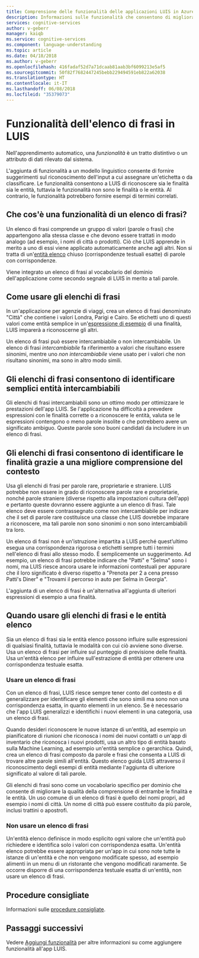```yaml
---
title: Comprensione delle funzionalità delle applicazioni LUIS in Azure | Microsoft Docs
description: Informazioni sulle funzionalità che consentono di migliorare le prestazioni dell'app LUIS. Tali funzionalità includono elenchi di frasi e criteri per il riconoscimento di espressioni regolari.
services: cognitive-services
author: v-geberr
manager: kaiqb
ms.service: cognitive-services
ms.component: language-understanding
ms.topic: article
ms.date: 04/18/2018
ms.author: v-geberr
ms.openlocfilehash: 416fadaf52d7a71dcaab81aab3bf6099213e5af5
ms.sourcegitcommit: 50f82f7682447245bebb229494591eb822a62038
ms.translationtype: HT
ms.contentlocale: it-IT
ms.lasthandoff: 06/08/2018
ms.locfileid: "35379073"
---
```

# <a name="phrase-list-features-in-luis"></a>Funzionalità dell'elenco di frasi in LUIS

Nell'apprendimento automatico, una *funzionalità* è un tratto distintivo o un attributo di dati rilevato dal sistema. 

L'aggiunta di funzionalità a un modello linguistico consente di fornire suggerimenti sul riconoscimento dell'input a cui assegnare un'etichetta o da classificare. Le funzionalità consentono a LUIS di riconoscere sia le finalità sia le entità, tuttavia le funzionalità non sono le finalità o le entità. Al contrario, le funzionalità potrebbero fornire esempi di termini correlati.  

## <a name="what-is-a-phrase-list-feature"></a>Che cos'è una funzionalità di un elenco di frasi?
Un elenco di frasi comprende un gruppo di valori (parole o frasi) che appartengono alla stessa classe e che devono essere trattati in modo analogo (ad esempio, i nomi di città o prodotti). Ciò che LUIS apprende in merito a uno di essi viene applicato automaticamente anche agli altri. Non si tratta di un'[entità elenco](luis-concept-entity-types.md#types-of-entities) chiuso (corrispondenze testuali esatte) di parole con corrispondenze.

Viene integrato un elenco di frasi al vocabolario del dominio dell'applicazione come secondo segnale di LUIS in merito a tali parole.

## <a name="how-to-use-phrase-lists"></a>Come usare gli elenchi di frasi
In un'applicazione per agenzie di viaggi, crea un elenco di frasi denominato "Città" che contiene i valori Londra, Parigi e Cairo. Se etichetti uno di questi valori come entità semplice in un'[espressione di esempio](luis-how-to-add-example-utterances.md#add-simple-entity-label) di una finalità, LUIS imparerà a riconoscerne gli altri. 

Un elenco di frasi può essere intercambiabile o non intercambiabile. Un elenco di frasi *intercambiabile* fa riferimento a valori che risultano essere sinonimi, mentre uno *non intercambiabile* viene usato per i valori che non risultano sinonimi, ma sono in altro modo simili. 

## <a name="phrase-lists-help-identify-simple-exchangeable-entities"></a>Gli elenchi di frasi consentono di identificare semplici entità intercambiabili
Gli elenchi di frasi intercambiabili sono un ottimo modo per ottimizzare le prestazioni dell'app LUIS. Se l'applicazione ha difficoltà a prevedere espressioni con le finalità corrette o a riconoscere le entità, valuta se le espressioni contengono o meno parole insolite o che potrebbero avere un significato ambiguo. Queste parole sono buoni candidati da includere in un elenco di frasi.

## <a name="phrase-lists-help-identify-intents-by-better-understanding-context"></a>Gli elenchi di frasi consentono di identificare le finalità grazie a una migliore comprensione del contesto
Usa gli elenchi di frasi per parole rare, proprietarie e straniere. LUIS potrebbe non essere in grado di riconoscere parole rare e proprietarie, nonché parole straniere (diverse rispetto alla impostazioni cultura dell'app) e pertanto queste dovranno essere aggiunte a un elenco di frasi. Tale elenco deve essere contrassegnato come non intercambiabile per indicare che il set di parole rare costituisce una classe che LUIS dovrebbe imparare a riconoscere, ma tali parole non sono sinonimi o non sono intercambiabili tra loro.

Un elenco di frasi non è un'istruzione impartita a LUIS perché quest’ultimo esegua una corrispondenza rigorosa o etichetti sempre tutti i termini nell'elenco di frasi allo stesso modo. È semplicemente un suggerimento. Ad esempio, un elenco di frasi potrebbe indicare che "Patti" e "Selma" sono i nomi, ma LUIS riesce ancora usare le informazioni contestuali per appurare che il loro significato è diverso rispetto a "Prenota per 2 a cena presso Patti's Diner" e "Trovami il percorso in auto per Selma in Georgia". 

L'aggiunta di un elenco di frasi è un'alternativa all'aggiunta di ulteriori espressioni di esempio a una finalità. 

## <a name="when-to-use-phrase-lists-versus-list-entities"></a>Quando usare gli elenchi di frasi e le entità elenco
Sia un elenco di frasi sia le entità elenco possono influire sulle espressioni di qualsiasi finalità, tuttavia le modalità con cui ciò avviene sono diverse. Usa un elenco di frasi per influire sul punteggio di previsione delle finalità. Usa un'entità elenco per influire sull'estrazione di entità per ottenere una corrispondenza testuale esatta. 

### <a name="use-a-phrase-list"></a>Usare un elenco di frasi
Con un elenco di frasi, LUIS riesce sempre tener conto del contesto e di generalizzare per identificare gli elementi che sono simili ma sono non una corrispondenza esatta, in quanto elementi in un elenco. Se è necessario che l'app LUIS generalizzi e identifichi i nuovi elementi in una categoria, usa un elenco di frasi. 

Quando desideri riconoscere le nuove istanze di un'entità, ad esempio un pianificatore di riunioni che riconosca i nomi dei nuovi contatti o un'app di inventario che riconosca i nuovi prodotti, usa un altro tipo di entità basato sulla Machine Learning, ad esempio un'entità semplice o gerarchica. Quindi, crea un elenco di frasi composto da parole e frasi che consenta a LUIS di trovare altre parole simili all'entità. Questo elenco guida LUIS attraverso il riconoscimento degli esempi di entità mediante l'aggiunta di ulteriore significato al valore di tali parole. 

Gli elenchi di frasi sono come un vocabolario specifico per dominio che consente di migliorare la qualità della comprensione di entrambe le finalità e le entità. Un uso comune di un elenco di frasi è quello dei nomi propri, ad esempio i nomi di città. Un nome di città può essere costituito da più parole, inclusi trattini o apostrofi.
 
### <a name="dont-use-a-phrase-list"></a>Non usare un elenco di frasi 
Un'entità elenco definisce in modo esplicito ogni valore che un'entità può richiedere e identifica solo i valori con corrispondenza esatta. Un'entità elenco potrebbe essere appropriata per un'app in cui sono note tutte le istanze di un'entità e che non vengono modificate spesso, ad esempio alimenti in un menu di un ristorante che vengono modificati raramente. Se occorre disporre di una corrispondenza testuale esatta di un'entità, non usare un elenco di frasi. 

## <a name="best-practices"></a>Procedure consigliate
Informazioni sulle [procedure consigliate](luis-concept-best-practices.md).

## <a name="next-steps"></a>Passaggi successivi

Vedere [Aggiungi funzionalità](luis-how-to-add-features.md) per altre informazioni su come aggiungere funzionalità all'app LUIS.